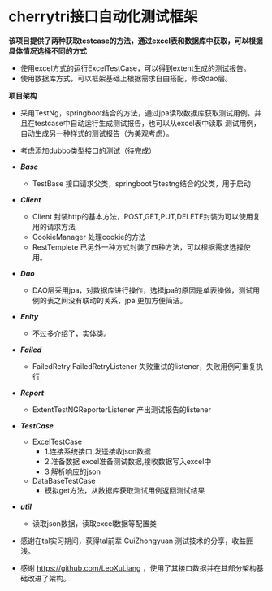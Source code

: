 # cherrytri接口自动化测试框架
**该项目提供了两种获取testcase的方法，通过excel表和数据库中获取，可以根据具体情况选择不同的方式**
  * 使用excel方式的运行ExcelTestCase，可以得到extent生成的测试报告。
  * 使用数据库方式，可以框架基础上根据需求自由搭配，修改dao层。

**项目架构**
   * 采用TestNg，springboot结合的方法，通过jpa读取数据库获取测试用例，并且在testcase中自动运行生成测试报告，也可以从excel表中读取
   测试用例，自动生成另一种样式的测试报告（为美观考虑）。
   * 考虑添加dubbo类型接口的测试（待完成）
   * **_Base_** 
       * TestBase  接口请求父类，springboot与testng结合的父类，用于启动
      
   * **_Client_**
       * Client 封装http的基本方法，POST,GET,PUT,DELETE封装为可以使用复用的请求方法
       * CookieManager  处理cookie的方法
       * RestTemplete 已另外一种方式封装了四种方法，可以根据需求选择使用。
   * **_Dao_**
       * DAO层采用jpa，对数据库进行操作，选择jpa的原因是单表操做，测试用例的表之间没有联动的关系，jpa
       更加方便简洁。
       
   * **_Enity_**
      * 不过多介绍了，实体类。
   
 
   *  **_Failed_**
       * FailedRetry    FailedRetryListener 失败重试的listener，失败用例可重复执行
   * **_Report_**
       * ExtentTestNGReporterListener   产出测试报告的listener
   * **_TestCase_**
       * ExcelTestCase
            * 1.连接系统接口,发送接收json数据
            * 2.准备数据 excel准备测试数据,接收数据写入excel中
            *  3.解析响应的json
       * DataBaseTestCase
            * 模拟get方法，从数据库获取测试用例返回测试结果
   * **_util_**
       * 读取json数据，读取excel数据等配置类
       
   * 感谢在tal实习期间，获得tal前辈 CuiZhongyuan 测试技术的分享，收益匪浅。
   * 感谢 https://github.com/LeoXuLiang ，使用了其接口数据并在其部分架构基础改进了架构。

